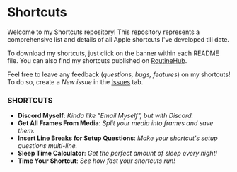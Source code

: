 # Shortcuts
Welcome to my Shortcuts repository! This repository represents a comprehensive list and details of all Apple shortcuts I've developed till date.

To download my shortcuts, just click on the banner within each README file. You can also find my shortcuts published on [RoutineHub](https://routinehub.co/user/MrJeevs).

Feel free to leave any feedback (*questions, bugs, features*) on my shortcuts! To do so, create a *New issue* in the [Issues](https://github.com/MrJeevs/Shortcuts/issues) tab.

### SHORTCUTS
- **Discord Myself**: *Kinda like "Email Myself", but with Discord.*
- **Get All Frames From Media**: *Split your media into frames and save them.*
- **Insert Line Breaks for Setup Questions**: *Make your shortcut's setup questions multi-line.*
- **Sleep Time Calculator**: *Get the perfect amount of sleep every night!*
- **Time Your Shortcut**: *See how fast your shortcuts run!*
